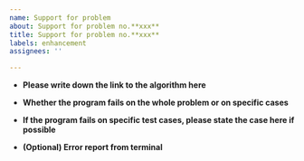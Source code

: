 ```yaml
---
name: Support for problem
about: Support for problem no.**xxx**
title: Support for problem no.**xxx**
labels: enhancement
assignees: ''

---
```


- **Please write down the link to the algorithm here**

- **Whether the program fails on the whole problem or on specific cases**

- **If the program fails on specific test cases, please state the case here if possible**

- **(Optional) Error report from terminal**
